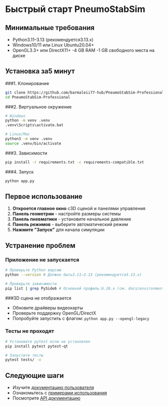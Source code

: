 # Быстрый старт PneumoStabSim

## Минимальные требования

- Python3.11–3.13 (рекомендуется3.13.x)
- Windows10/11 или Linux Ubuntu20.04+
- OpenGL3.3+ или DirectX11+
-4 GB RAM
-1 GB свободного места на диске

## Установка за5 минут

###1. Клонирование
```bash
git clone https://github.com/barmaleii77-hub/PneumoStabSim-Professional.git
cd PneumoStabSim-Professional
```

###2. Виртуальное окружение
```bash
# Windows
python -m venv .venv
.venv\Scripts\activate.bat

# Linux/Mac
python3 -m venv .venv
source .venv/bin/activate
```

###3. Зависимости
```bash
pip install -r requirements.txt -c requirements-compatible.txt
```

###4. Запуск
```bash
python app.py
```

## Первое использование

1. **Откроется главное окно** с3D сценой и панелями управления
2. **Панель геометрии** - настройте размеры системы
3. **Панель пневматики** - установите начальное давление
4. **Панель режимов** - выберите автоматический режим
5. **Нажмите "Запуск"** для начала симуляции

## Устранение проблем

### Приложение не запускается
```bash
# Проверьте Python версию
python --version # Должно быть3.11–3.13 (рекомендуется3.13.x)

# Проверьте зависимости
pip list | grep PySide6 # Основной профиль:6.10.x (см. docs/environments.md)
```

###3D сцена не отображается
- Обновите драйверы видеокарты
- Проверьте поддержку OpenGL/DirectX
- Попробуйте запустить с флагом: `python app.py --opengl-legacy`

### Тесты не проходят
```bash
# Установите pytest если не установлен
pip install pytest pytest-qt

# Запустите тесты
pytest tests/ -v
```

## Следующие шаги

- Изучите [документацию пользователя](user/USER_GUIDE.md)
- Ознакомьтесь с [примерами использования](user/EXAMPLES.md)
- Посмотрите [API документацию](api/README.md)
